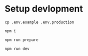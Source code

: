 # Setup devlopment

```
cp .env.example .env.production
```

```
npm i
```

```
npm run prepare
```

```
npm run dev
```
